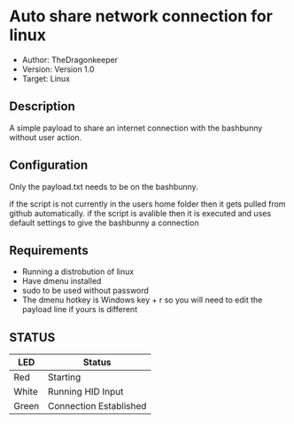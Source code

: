 # Auto share network connection for linux

* Author: TheDragonkeeper
* Version: Version 1.0
* Target: Linux

## Description

A simple payload to share an internet connection with the bashbunny without user action.

## Configuration

Only the payload.txt needs to be on the bashbunny.

if the script is not currently in the users home folder then it gets pulled from github automatically.
if the script is avalible then it is executed and uses default settings to give the bashbunny a connection

## Requirements

 * Running a distrobution of linux
 * Have dmenu installed
 * sudo to be used without password
 * The dmenu hotkey is Windows key + r  so you will need to edit the payload line if yours is different

## STATUS

| LED                | Status                                       |
| ------------------ | -------------------------------------------- |
| Red                | Starting                                     |
| White              | Running HID Input                            |
| Green              | Connection Established                       |
